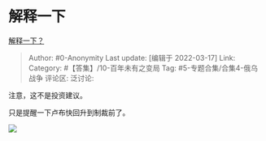 # 解释一下
[解释一下？](https://zhuanlan.zhihu.com/p/482271476)

> Author: #0-Anonymity
> Last update: [编辑于 2022-03-17]
> Link:
> Category: #【答集】/10-百年未有之变局
> Tag: #5-专题合集/合集4-俄乌战争
> 评论区:
> 泛讨论:

注意，这不是投资建议。

只是提醒一下卢布快回升到制裁前了。

![](https://pic1.zhimg.com/v2-2b742e8158b64f95cd4d6b6545fb3dc4_b.jpg)
